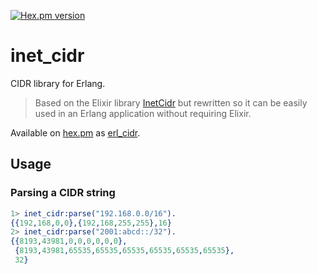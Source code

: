 [![Hex.pm version](https://img.shields.io/hexpm/v/covertool.svg?style=flat)](https://hex.pm/packages/erl_cidr)

# inet_cidr

CIDR library for Erlang.

> Based on the Elixir library [InetCidr](https://github.com/Cobenian/inet_cidr) 
but rewritten so it can be easily used in an Erlang application without 
requiring Elixir.

Available on [hex.pm](https://hex.pm) as [erl_cidr](https://hex.pm/packages/erl_cidr).

## Usage

### Parsing a CIDR string

```erlang
1> inet_cidr:parse("192.168.0.0/16").
{{192,168,0,0},{192,168,255,255},16}
2> inet_cidr:parse("2001:abcd::/32").
{{8193,43981,0,0,0,0,0,0},
 {8193,43981,65535,65535,65535,65535,65535,65535},
 32}
```
